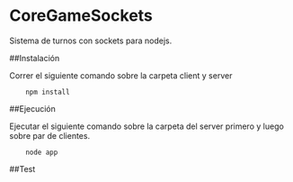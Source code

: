 # CoreGameSockets
Sistema de turnos con sockets para nodejs.

##Instalación

Correr el siguiente comando sobre la carpeta client y server

```
    npm install
```    

##Ejecución

Ejecutar el siguiente comando sobre la carpeta del server primero y luego sobre par de clientes.

```
    node app
```    

##Test

